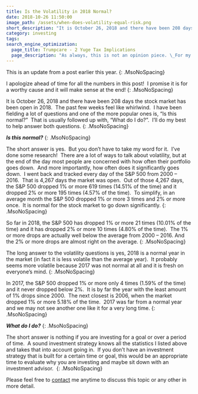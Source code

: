 ```yaml
---
title: Is the Volatility in 2018 Normal?
date: 2018-10-26 11:50:00
image_path: /assets/when-does-volatility-equal-risk.png
short_description: "It is October 26, 2018 and there have been 208 days the stock market has been open in 2018.\_ The\_past few weeks feel\_like whirlwind.\_ I have been fielding a lot of questions and one of the more popular ones is, “Is this normal?”\_ That is usually followed up with, “What do I do?”.\_ I’ll do my best to help answer both questions."
category: investing
tags:
search_engine_optimization:
  page_title: Trumpcare - 2 Yuge Tax Implications
  page_description: "As always, this is not an opinion piece. \_For my full stance on the Better Care Act (BCRA) you'll have to wait for my exclusive Rachel Maddow interview airing soon. \_For now, we can look at the tax implications if the current BCRA is passed through the senate."
---
```


This is an update from a post earlier this year.
{: .MsoNoSpacing}

I apologize ahead of time for all the numbers in this post!  I promise it is for a worthy cause and it will make sense at the end!
{: .MsoNoSpacing}

It is October 26, 2018 and there have been 208 days the stock market has been open in 2018.  The past few weeks feel like whirlwind.  I have been fielding a lot of questions and one of the more popular ones is, “Is this normal?”  That is usually followed up with, “What do I do?”.  I’ll do my best to help answer both questions.
{: .MsoNoSpacing}

***Is this normal?***
{: .MsoNoSpacing}

The short answer is yes.  But you don’t have to take my word for it.  I’ve done some research!  There are a lot of ways to talk about volatility, but at the end of the day most people are concerned with how often their portfolio goes down.  And more importantly, how often does it significantly goes down.  I went back and tracked every day of the S&P 500 from 2000 – 2016.  That is 4,267 days the market was open.  Out of those 4,267 days, the S&P 500 dropped 1% or more 619 times (14.51% of the time) and it dropped 2% or more 195 times (4.57% of the time).  To simplify, in an average month the S&P 500 dropped 1% or more 3 times and 2% or more once.  It is normal for the stock market to go down significantly.
{: .MsoNoSpacing}

So far in 2018, the S&P 500 has dropped 1% or more 21 times (10.01% of the time) and it has dropped 2% or more 10 times (4.80% of the time).  The 1% or more drops are actually well below the average from 2000 – 2016. And the 2% or more drops are almost right on the average.
{: .MsoNoSpacing}

The long answer to the volatility questions is yes, 2018 is a normal year in the market (in fact it is less volatile than the average year).  It probably seems more volatile because 2017 was not normal at all and it is fresh on everyone’s mind.
{: .MsoNoSpacing}

In 2017, the S&P 500 dropped 1% or more only 4 times (1.59% of the time) and it never dropped below 2%.  It is by far the year with the least amount of 1% drops since 2000.  The next closest is 2006, when the market dropped 1% or more 5.18% of the time.  2017 was far from a normal year and we may not see another one like it for a very long time.
{: .MsoNoSpacing}

***What do I do?***
{: .MsoNoSpacing}

The short answer is nothing if you are investing for a goal or over a period of time.  A sound investment strategy knows all the statistics I listed above and takes that into account going in.  If you don’t have an investment strategy that is built for a certain time or goal, this would be an appropriate time to evaluate why you are investing and maybe sit down with an investment advisor. 
{: .MsoNoSpacing}

Please feel free to [contact](http://www.intelligentinvestingllc.com/contact/) me anytime to discuss this topic or any other in more detail.